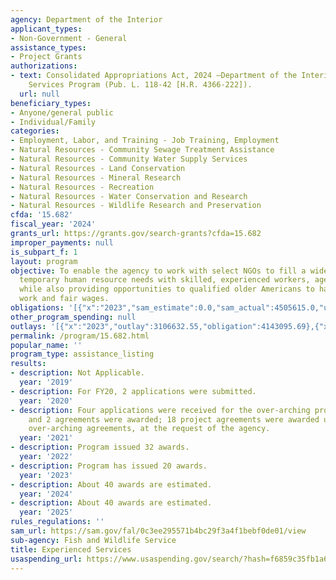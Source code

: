 ```yaml
---
agency: Department of the Interior
applicant_types:
- Non-Government - General
assistance_types:
- Project Grants
authorizations:
- text: Consolidated Appropriations Act, 2024 —Department of the Interior Experienced
    Services Program (Pub. L. 118-42 [H.R. 4366-222]).
  url: null
beneficiary_types:
- Anyone/general public
- Individual/Family
categories:
- Employment, Labor, and Training - Job Training, Employment
- Natural Resources - Community Sewage Treatment Assistance
- Natural Resources - Community Water Supply Services
- Natural Resources - Land Conservation
- Natural Resources - Mineral Research
- Natural Resources - Recreation
- Natural Resources - Water Conservation and Research
- Natural Resources - Wildlife Research and Preservation
cfda: '15.682'
fiscal_year: '2024'
grants_url: https://grants.gov/search-grants?cfda=15.682
improper_payments: null
is_subpart_f: 1
layout: program
objective: To enable the agency to work with select NGOs to fill a wide variety of
  temporary human resource needs with skilled, experienced workers, aged 55 and older,
  while also providing opportunities to qualified older Americans to have meaningful
  work and fair wages.
obligations: '[{"x":"2023","sam_estimate":0.0,"sam_actual":4505615.0,"usa_spending_actual":4387337.31},{"x":"2024","sam_estimate":0.0,"sam_actual":4500000.0,"usa_spending_actual":5189658.68},{"x":"2025","sam_estimate":0.0,"sam_actual":4500000.0,"usa_spending_actual":23923732.61}]'
other_program_spending: null
outlays: '[{"x":"2023","outlay":3106632.55,"obligation":4143095.69},{"x":"2024","outlay":1588028.32,"obligation":3866443.6},{"x":"2025","outlay":149676.47,"obligation":23303830.24}]'
permalink: /program/15.682.html
popular_name: ''
program_type: assistance_listing
results:
- description: Not Applicable.
  year: '2019'
- description: For FY20, 2 applications were submitted.
  year: '2020'
- description: Four applications were received for the over-arching program agreements,
    and 2 agreements were awarded; 18 project agreements were awarded under these
    over-arching agreements, at the request of the agency.
  year: '2021'
- description: Program issued 32 awards.
  year: '2022'
- description: Program has issued 20 awards.
  year: '2023'
- description: About 40 awards are estimated.
  year: '2024'
- description: About 40 awards are estimated.
  year: '2025'
rules_regulations: ''
sam_url: https://sam.gov/fal/0c3ee295571b4bc29f3a4f1bebf0de01/view
sub-agency: Fish and Wildlife Service
title: Experienced Services
usaspending_url: https://www.usaspending.gov/search/?hash=f6859c35fb1a6dfbe8ce552995f8c5ad
---
```

